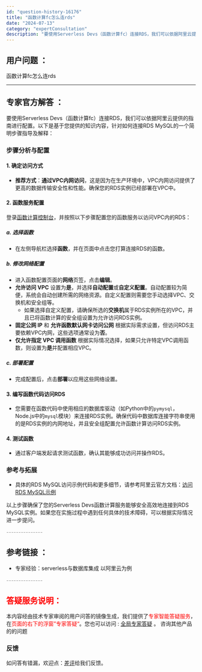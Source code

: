 ```yaml
---
id: "question-history-16176"
title: "函数计算fc怎么连rds"
date: "2024-07-13"
category: "expertConsultation"
description: "要使用Serverless Devs（函数计算fc）连接RDS，我们可以依据阿里云提供的指南进行配置。以下是基于您提供的知识内容，针对如何连接RDS MySQL的一个简明步骤指导及解释：### 步骤分析与配置#### 1. 确定访问方式- **推荐方式**：**通过VPC内网访问**，这是因为在生产"
---
```


## 用户问题 ： 
 函数计算fc怎么连rds  

---------------
## 专家官方解答 ：

要使用Serverless Devs（函数计算fc）连接RDS，我们可以依据阿里云提供的指南进行配置。以下是基于您提供的知识内容，针对如何连接RDS MySQL的一个简明步骤指导及解释：

### 步骤分析与配置

#### 1. 确定访问方式
- **推荐方式**：**通过VPC内网访问**，这是因为在生产环境中，VPC内网访问提供了更高的数据传输安全性和性能。确保您的RDS实例已经部署在VPC中。

#### 2. 函数服务配置
登录[函数计算控制台](https://fcnext.console.aliyun.com/)，并按照以下步骤配置您的函数服务以访问VPC内的RDS：

##### a. 选择函数
- 在左侧导航栏选择**函数**，并在页面中点击您打算连接RDS的函数。

##### b. 修改网络配置
- 进入函数配置页面的**网络**页签，点击**编辑**。
- **允许访问 VPC** 设置为**是**，并选择**自动配置**或**自定义配置**。自动配置较为简便，系统会自动创建所需的网络资源。自定义配置则需要您手动选择VPC、交换机和安全组等。
    - 如果选择自定义配置，请确保所选的**交换机**属于RDS实例所在的VPC，并且已将函数计算的安全组设置为允许访问RDS实例。
- **固定公网 IP** 和 **允许函数默认网卡访问公网** 根据实际需求设置，但访问RDS主要依赖VPC内网，这些选项通常设为**否**。
- **仅允许指定 VPC 调用函数** 根据实际情况选择，如果只允许特定VPC调用函数，则设置为**是**并配置相应VPC。

##### c. 部署配置
- 完成配置后，点击**部署**以应用这些网络设置。

#### 3. 编写函数代码访问RDS
- 您需要在函数代码中使用相应的数据库驱动（如Python中的`pymysql`，Node.js中的`mysql`模块）来连接RDS实例。确保代码中数据库连接字符串使用的是RDS实例的内网地址，并且安全组配置允许函数计算访问RDS实例。

#### 4. 测试函数
- 通过客户端发起请求测试函数，确认其能够成功访问并操作RDS。

### 参考与拓展
- 具体的RDS MySQL访问示例代码和更多细节，请参考阿里云官方文档：[访问RDS MySQL示例](https://help.aliyun.com/zh/functioncompute/user-guide/access-the-rds-mysql-example)

以上步骤确保了您的Serverless Devs函数计算服务能够安全高效地连接到RDS MySQL实例。如果您在实施过程中遇到任何具体的技术障碍，可以根据实际情况进一步提问。


<font color="#949494">---------------</font> 


## 参考链接 ：

* 专家经验：serverless与数据库集成 以阿里云为例 


 <font color="#949494">---------------</font> 
 


## <font color="#FF0000">答疑服务说明：</font> 

本内容经由技术专家审阅的用户问答的镜像生成，我们提供了<font color="#FF0000">专家智能答疑服务</font>，在<font color="#FF0000">页面的右下的浮窗”专家答疑“</font>。您也可以访问 : [全局专家答疑](https://answer.opensource.alibaba.com/docs/intro) 。 咨询其他产品的的问题

### 反馈
如问答有错漏，欢迎点：[差评](https://ai.nacos.io/user/feedbackByEnhancerGradePOJOID?enhancerGradePOJOId=16180)给我们反馈。
